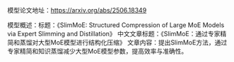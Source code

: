 模型论文地址：https://arxiv.org/abs/2506.18349

模型概述：标题：《SlimMoE: Structured Compression of Large MoE Models via Expert Slimming and Distillation》
中文文章标题：《SlimMoE：通过专家精简和蒸馏对大型MoE模型进行结构化压缩》
文章内容：提出SlimMoE方法，通过专家精简和知识蒸馏减少大型MoE模型参数，提高效率与准确性。
